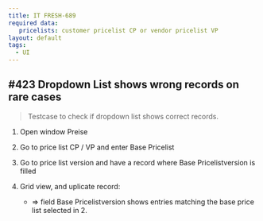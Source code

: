 ```yaml
---
title: IT FRESH-689
required data:
   pricelists: customer pricelist CP or vendor pricelist VP   
layout: default
tags:
  - UI
---
```

## #423 Dropdown List shows wrong records on rare cases

> Testcase to check if dropdown list shows correct records.

1. Open window Preise

1. Go to price list CP / VP and enter Base Pricelist

1. Go to price list version and have a record where Base Pricelistversion is filled

1. Grid view, and uplicate record:
	* => field Base Pricelistversion shows entries matching the base price list selected in 2.

